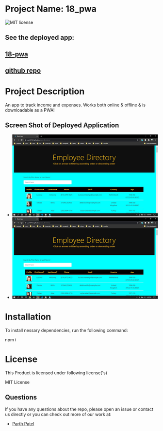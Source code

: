 # Project Name: 18_pwa

![MIT license](https://img.shields.io/badge/license-MIT-green)

## See the deployed app:

[ 18-pwa live]: https://evening-badlands-30994.herokuapp.com/

## [18-pwa][18-pwa live]

[ 18-pwa github repo live]: https://github.com/parth167/18_pwa.git

## [ github repo][18-pwa github repo live]

# Project Description

An app to track income and expenses. Works both online & offline & is downloadable as a PWA!

## Screen Shot of Deployed Application

- ![home](https://github.com/parth167/user_directory/blob/main/user_directory/public/images/home.jpg)
- ![offline](https://github.com/parth167/user_directory/blob/main/user_directory/public/images/home.jpg)

# Installation

To install nessary dependencies, run the following command:

npm i

# License

This Product is licensed under following license('s)

MIT License

## Questions

If you have any questions about the repo, please open an issue or contact us directly or you can check out more of our work at:

- [Parth Patel](https://github.com/parth167)
